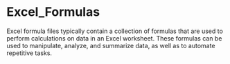 # Excel_Formulas
Excel formula files typically contain a collection of formulas that are used to perform calculations on data in an Excel worksheet. These formulas can be used to manipulate, analyze, and summarize data, as well as to automate repetitive tasks.
